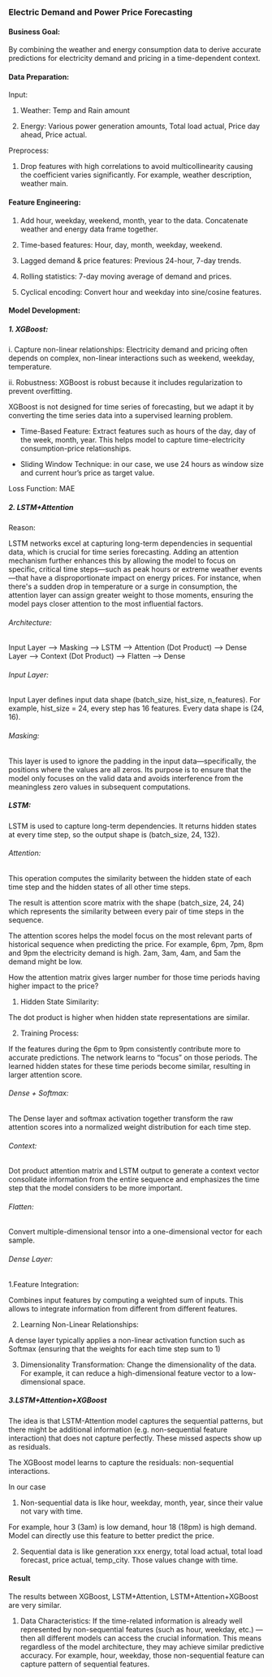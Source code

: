 ### Electric Demand and Power Price Forecasting 

#### Business Goal: 

By combining the weather and energy consumption data to derive accurate predictions for electricity demand and pricing in a time-dependent context.

#### Data Preparation: 

Input:

1. Weather: Temp and Rain amount 

2. Energy: Various power generation amounts, Total load actual, Price day ahead, Price actual.

Preprocess: 

1. Drop features with high correlations to avoid  multicollinearity causing the coefficient varies significantly. For example, weather description, weather main.

#### Feature Engineering: 

1. Add hour, weekday, weekend, month, year to the data. Concatenate weather and energy data frame together.

2. Time-based features: Hour, day, month, weekday, weekend.

3. Lagged demand & price features: Previous 24-hour, 7-day trends.

4. Rolling statistics: 7-day moving average of demand and prices.

5. Cyclical encoding: Convert hour and weekday into sine/cosine features.

#### Model Development: 

##### 1. XGBoost: 

i. Capture non-linear relationships: Electricity demand and pricing often depends on complex, non-linear interactions such as weekend, weekday, temperature.

ii. Robustness: XGBoost is robust because it includes regularization to prevent overfitting. 

XGBoost is not designed for time series of forecasting, but we adapt it by converting the time series data into a supervised learning problem. 

- Time-Based Feature: Extract features such as hours of the day, day of the week, month, year. This helps model to capture time-electricity consumption-price relationships.

- Sliding Window Technique: in our case, we use 24 hours as window size and current hour’s price as target value.

Loss Function: MAE

##### 2. LSTM+Attention

Reason:

LSTM networks excel at capturing long-term dependencies in sequential data, which is crucial for time series forecasting. Adding an attention mechanism further enhances this by allowing the model to focus on specific, critical time steps—such as peak hours or extreme weather events—that have a disproportionate impact on energy prices. For instance, when there's a sudden drop in temperature or a surge in consumption, the attention layer can assign greater weight to those moments, ensuring the model pays closer attention to the most influential factors.

###### Architecture:

Input Layer —> Masking —> LSTM —> Attention (Dot Product) —> Dense Layer —> Context (Dot Product) —> Flatten —> Dense

###### Input Layer: 

Input Layer defines input data shape (batch_size, hist_size, n_features). For example, hist_size = 24, every step has 16 features. Every data shape is (24, 16).

###### Masking:

This layer is used to ignore the padding in the input data—specifically, the positions where the values are all zeros. Its purpose is to ensure that the model only focuses on the valid data and avoids interference from the meaningless zero values in subsequent computations.

##### LSTM:

LSTM is used to capture long-term dependencies. It returns hidden states at every time step, so the output shape is (batch_size, 24, 132).

###### Attention:

This operation computes the similarity between the hidden state of each time step and the hidden states of all other time steps.

The result is attention score matrix with the shape (batch_size, 24, 24) which represents the similarity between every pair of time steps in the sequence.

The attention scores helps the model focus on the most relevant parts of historical sequence when predicting the price. For example, 6pm, 7pm, 8pm and 9pm the electricity demand is high. 2am, 3am, 4am, and 5am the demand might be low. 

How the attention matrix gives larger number for those time periods having higher impact to the price?

1. Hidden State Similarity: 

The  dot product is higher when hidden state representations are similar.

2. Training Process: 

If the features during the 6pm to 9pm consistently contribute more to accurate predictions. The network learns to “focus” on those periods. The learned hidden states for these time periods become similar, resulting in larger attention score.

###### Dense + Softmax:

The Dense layer and softmax activation together transform the raw attention scores into a normalized weight distribution for each time step. 

###### Context:

Dot product attention matrix and LSTM output to generate a context vector consolidate information from the entire sequence and emphasizes the time step that the model considers to be more important.

###### Flatten:

Convert multiple-dimensional tensor into a one-dimensional vector for each sample.

###### Dense Layer:

1.Feature Integration:

Combines input features by computing a weighted sum of inputs. This allows to integrate information from different from different features.

2. Learning Non-Linear Relationships:

A dense layer typically applies a non-linear activation function such as Softmax (ensuring that the weights for each time step sum to 1)

3. Dimensionality Transformation: Change the dimensionality of the data. For example, it can reduce a high-dimensional feature vector to a low-dimensional space.

##### 3.LSTM+Attention+XGBoost

The idea is that LSTM-Attention model captures the sequential patterns, but there might be additional information (e.g. non-sequential feature interaction) that does not capture perfectly. These missed aspects show up as residuals.

The XGBoost model learns to capture the residuals: non-sequential interactions.

In our case

1. Non-sequential data is like hour, weekday, month, year, since their value not vary with time.

For example, hour 3 (3am) is low demand, hour 18 (18pm) is high demand. Model can directly use this feature to better predict the price.

2. Sequential data is like generation xxx energy, total load actual, total load forecast, price actual, temp_city. Those values change with time.

#### Result

The results between XGBoost, LSTM+Attention, LSTM+Attention+XGBoost are very similar. 

1. Data Characteristics: If the time-related information is already well represented by non-sequential features (such as hour, weekday, etc.) — then all different models can access the crucial information. This means regardless of the model architecture, they may achieve similar predictive accuracy. For example, hour, weekday, those non-sequential feature can capture pattern of sequential features.
